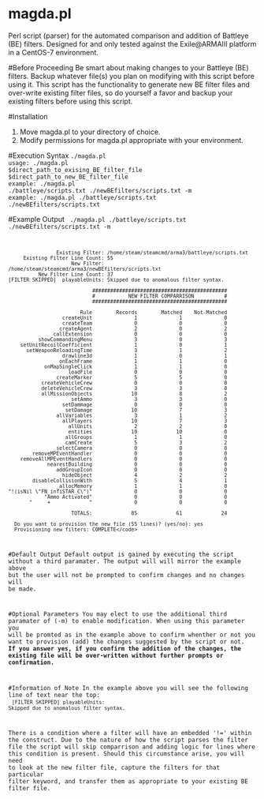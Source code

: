 # magda.pl

Perl script (parser) for the automated comparison and addition of Battleye (BE) filters. Designed for and only tested against the  Exile@ARMAIII platform in a CentOS-7 environment.

#Before Proceeding
Be smart about making changes to your Battleye (BE) filters. Backup whatever file(s) you plan on modifying with this script before using it. This script has the functionality to generate new BE filter files and over-write existing filter files, so do yourself a favor and backup your existing filters before using this script.

#Installation
1. Move magda.pl to your directory of choice.
2. Modify permissions for magda.pl appropriate with your environment.

#Execution Syntax
<code>./magda.pl</code><br>
<code>usage: ./magda.pl $direct_path_to_exising_BE_filter_file $direct_path_to_new_BE_filter_file</code><br>
<code>example: ./magda.pl ./battleye/scripts.txt ./newBEfilters/scripts.txt -m</code><br>
<code>example: ./magda.pl ./battleye/scripts.txt ./newBEfilters/scripts.txt</code><br>


#Example Output
<code>
./magda.pl ./battleye/scripts.txt ./newBEfilters/scripts.txt -m

                    Existing Filter: /home/steam/steamcmd/arma3/battleye/scripts.txt
         Existing Filter Line Count: 55
                         New Filter: /home/steam/steamcmd/arma3/newBEfilters/scripts.txt
              New Filter Line Count: 37  
    [FILTER SKIPPED]  playableUnits: Skipped due to anomalous filter syntax.

                                #############################################
                                #           NEW FILTER COMPARRISON          #
                                #############################################

                            Rule        Records        Matched    Not-Matched
                      createUnit              1              1              0
                      createTeam              0              0              0
                     createAgent              2              0              2
                   callExtension              0              0              0
              showCommandingMenu              3              0              3
        setUnitRecoilCoefficient              1              0              1
          setWeaponReloadingTime              3              1              2
                      drawline3d              1              0              1
                     onEachFrame              1              1              0
                onMapSingleClick              1              1              0
                        loadFile              0              0              0
                    createMarker              5              5              0
               createVehicleCrew              0              0              0
               deleteVehicleCrew              3              3              0
               allMissionObjects             10              8              2
                         setAmmo              3              3              0
                      setDammage              0              0              0
                       setDamage             10              7              3
                    allVariables              3              1              2
                      allPlayers             10              7              3
                        allUnits              2              2              0
                        entities             10             10              0
                       allGroups              1              1              0
                       camCreate              5              3              2
                    selectCamera              0              0              0
            removeMPEventHandler              0              0              0
        removeAllMPEventHandlers              0              0              0
                 nearestBuilding              0              0              0
                    addGroupIcon              0              0              0
                      hideObject              4              2              2
            disableCollisionWith              5              4              1
                    _allocMemory              1              1              0
    "!(isNil \"FN_infiSTAR_C\")"              0              0              0
                "Ammo Activated"              0              0              0
           "     +             "              0              0              0

                         TOTALS:             85             61             24
                       
      Do you want to provision the new file (55 lines)? (yes/no): yes
      Provisioning new filters: COMPLETE</code>

#Default Output
Default output is gained by executing the script without a third paramater. The output will will mirror the example above but the user will not be prompted to confirm changes and no changes will be made.

#Optional Parameters
You may elect to use the additional third paramater of (-m) to enable modification. When using this parameter you will be promted as in the example above to confirm whenther or not you want to provision (add) the changes suggested by the script or not. <b>If you answer yes, if you confirm the addition of the changes, the existing file will be over-written without further prompts or confirmation.</b>

#Information of Note
In the example above you will see the following line of text near the top:<br>
<code>[FILTER SKIPPED]  playableUnits: Skipped due to anomalous filter syntax.</code>

There is a condition where a filter will have an embedded '!=' within the construct. Due to the nature of how the script parses the filter file the script will skip comparrison and adding logic for lines where this condition is present. Should this circumstance arise, you will need to look at the new filter file, capture the filters for that particular filter keyword, and transfer them as appropriate to your existing BE filter file.

